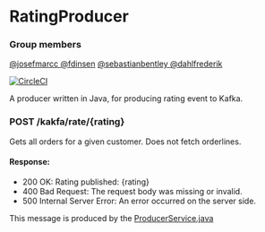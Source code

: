 # RatingProducer
### Group members  

[@josefmarcc ](https://github.com/josefmarcc)
[@fdinsen](https://github.com/fdinsen)
[@sebastianbentley ](https://github.com/SebastianBentley)
[@dahlfrederik ](https://github.com/dahlfrederik)

[![CircleCI](https://dl.circleci.com/status-badge/img/gh/f2js/RatingProducer/tree/main.svg?style=svg)](https://dl.circleci.com/status-badge/redirect/gh/f2js/RatingProducer/tree/main)

A producer written in Java, for producing rating event to Kafka.

### POST /kakfa/rate/{rating}
Gets all orders for a given customer. Does not fetch orderlines.

 #### Response:
 - 200 OK: Rating published: {rating}
 - 400 Bad Request: The request body was missing or invalid.
 - 500 Internal Server Error: An error occurred on the server side.

This message is produced by the [ProducerService.java](https://github.com/f2js/RatingProducer/blob/main/src/main/java/dk/f2js/ratingproducer/producer/ProducerService.java)
